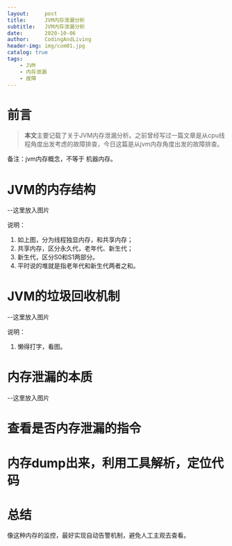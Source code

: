 ```yaml
---
layout:     post
title:      JVM内存泄漏分析
subtitle:   JVM内存泄漏分析
date:       2020-10-06
author:     CodingAndLiving
header-img: img/com01.jpg
catalog: true
tags:
    - JVM
    - 内存泄漏
    - 故障
---
```

# 前言

> **本文**主要记载了关于JVM内存泄漏分析。之前曾经写过一篇文章是从cpu线程角度出发考虑的故障排查，今日这篇是从jvm内存角度出发的故障排查。

备注：jvm内存概念，不等于 机器内存。

# JVM的内存结构

--这里放入图片

说明：

1. 如上图，分为线程独显内存，和共享内存；
2. 共享内存，区分永久代，老年代、新生代；
3. 新生代，区分S0和S1两部分。
4. 平时说的堆就是指老年代和新生代两者之和。

# JVM的垃圾回收机制

--这里放入图片

说明：

1. 懒得打字，看图。


# 内存泄漏的本质

--这里放入图片



# 查看是否内存泄漏的指令


# 内存dump出来，利用工具解析，定位代码


# 总结

像这种内存的监控，最好实现自动告警机制，避免人工主观去查看。



